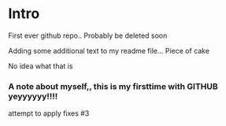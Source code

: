 Intro
=====

First ever github repo.. Probably be deleted soon

Adding some additional text to my readme file... Piece of cake

No idea what that is


### A note about myself,, this is my firsttime with GITHUB yeyyyyyy!!!! ###


attempt to apply fixes #3
